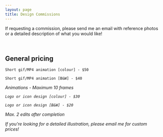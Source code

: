 ```yaml
---
layout: page
title: Design Commissions
---
```


If requesting a commission, please send me an email with reference photos or a detailed description of what you would like!

<br/>

## General pricing

```
Short gif/MP4 animation [colour] - $50

Short gif/MP4 animation [B&W] - $40
```
<i> Animations - Maximum 10 frames

```
Logo or icon design [colour] - $30

Logo or icon design [B&W] - $20
```
<i> Max. 2 edits after completion

If you're looking for a detailed illustration, please email me for custom prices!